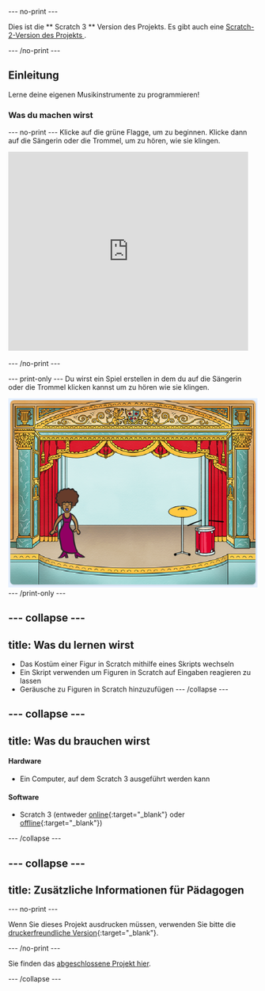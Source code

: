 --- no-print ---

Dies ist die ** Scratch 3 ** Version des Projekts. Es gibt auch eine [ Scratch-2-Version des Projekts ](https://projects.raspberrypi.org/de-DE/projects/rock-band-scratch2).

--- /no-print ---

## Einleitung

Lerne deine eigenen Musikinstrumente zu programmieren!

### Was du machen wirst

--- no-print --- Klicke auf die grüne Flagge, um zu beginnen. Klicke dann auf die Sängerin oder die Trommel, um zu hören, wie sie klingen.

<div class="scratch-preview">
  <iframe allowtransparency="true" width="485" height="402" src="https://scratch.mit.edu/projects/embed/276872220/?autostart=false" frameborder="0" scrolling="no"></iframe>
</div>

--- /no-print ---

--- print-only --- Du wirst ein Spiel erstellen in dem du auf die Sängerin oder die Trommel klicken kannst um zu hören wie sie klingen.

![Bildschirmfoto  des Spiels](images/demo.png) --- /print-only ---

--- collapse ---
---
title: Was du lernen wirst
---

+ Das Kostüm einer Figur in Scratch mithilfe eines Skripts wechseln
+ Ein Skript verwenden um Figuren in Scratch auf Eingaben reagieren zu lassen
+ Geräusche zu Figuren in Scratch hinzuzufügen --- /collapse ---

--- collapse ---
---
title: Was du brauchen wirst
---

#### Hardware

+ Ein Computer, auf dem Scratch 3 ausgeführt werden kann

#### Software

+ Scratch 3 (entweder [online](http://rpf.io/scratchon){:target="_blank"} oder [offline](http://rpf.io/scratchoff){:target="_blank"})

--- /collapse ---

--- collapse ---
---
title: Zusätzliche Informationen für Pädagogen
---

--- no-print ---

Wenn Sie dieses Projekt ausdrucken müssen, verwenden Sie bitte die [druckerfreundliche Version](https://projects.raspberrypi.org/de-DE/projects/rock-band/print){:target="_blank"}.

--- /no-print ---

Sie finden das [abgeschlossene Projekt hier](http://rpf.io/p/de-DE/rock-band-get).

--- /collapse ---